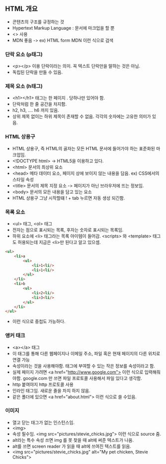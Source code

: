 ## HTML 개요

- 콘텐츠의 구조를 규정하는 것
- Hypertext Markup Language : 문서에 마크업을 할 뿐
- <> 사용
- MDN 좋음 -> ex) HTML form MDN 이런 식으로 검색

### 단락 요소 (p태그)

- \<p>\</p> 이용 단락이라는 의미. 꼭 텍스트 단락만을 말하는 것은 아님.
- 독립된 단락을 만들 수 있음.

### 제목 요소 (h태그)

- \<h1>\</h1> 태그는 한 페이지 . 당하나만 있어야 함.
- 단락처럼 한 줄 공간을 차지함.
- h2, h3, .... h6 까지 있음.
- 상위 제목 없이는 하위 제목이 존재할 수 없음. 각각의 숫자에는 고유한 의미가 있음.

### HTML 상용구

- HTML 상용구, 즉 HTML의 골자는 모든 HTML 문서에 들어가야 하는 표준화된 마크업임.
- \<!DOCTYPE html>  -> HTML5을 이용하고 있다.
- \<html> 문서의 최상위 요소
- \<head> 메타 데이터 요소, 페이지 상에 보이지 않는 내용을 담음. ex) CSS에서의 스타일 속성
- \<title> 문서의 제목 지정 요소 -> 페이지가 아닌 브라우저에 뜨는 정보임.
- \<body> 문서의 모든 내용을 담고 있는 요소
- HTML 상용구 그냥 시작할떄 ! + tab 누르면 자동 생성 되긴함.

### 목록 요소

- \<ul> 태그, \<ol> 태그
- 전자는 점으로 표시되는 목록, 후자는 숫자로 표시되는 목록임.
- 하위 요소에 \<li> 태그라는 목록 아이템이 들어감. \<scripts> 와 \<template> 태그도 허용되는데 지금은 \<li>만 된다고 알고 있으셈.
```html
<ul>
	<li>a
		<ul>
			<li>1<li/>
			<li>1<li/>
		</ul>
	</li>
	<li>b
		<ul>
			<li>2<li/>
			<li>3<li/>
		</ul>
	</li>
</ul>
```
- 이런 식으로 중첩도 가능하다.

### 앵커 태크

- \<a>\</a> 태그
- 이 태그를 통해 다른 웹페이지나 이메일 주소, 파일 혹은 현재 페이지의 다른 위치로 연결 가능
- 속성이라는 것을 사용해야함. 태그에 부여할 수 있는 작은 정보를 속성이라고 함.
- 실제 페이지 가려면 \<a href="http://www.google.com"> 이런 식으로 입력해줘야함. google.com 만 쓰면 파일 프로토콜 사용해서 파일 있다고 생각함.
- http 붙여야지 http 프로토콜 사용
- 인라인 태그임. 새로운 줄을 차지 하지 않음.
- 같은 폴더에 있으면 \<a href="about.html"> 이런 식으로 쓸 수있음.

### 이미지

- 열고 닫는 태그가 없는 인스턴스임.
- \<img>
- 속성 필수임. \<img src="pictures/stevie_chicks.jpg"> 이런 식으로 source 줌.
- alt라는 특수 속성 쓰면 img 를 못 찾을 때 alt에 써준 텍스트가 나옴.
- alt를 쓰면 screen reader 가 읽을 때 alt에 쓰여진 텍스트를 읽음.
- \<img src="pictures/stevie_chicks.jpg" alt="My pet chicken, Stevie Chicks">